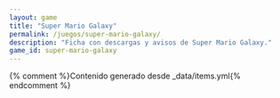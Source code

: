 ```yaml
---
layout: game
title: "Super Mario Galaxy"
permalink: /juegos/super-mario-galaxy/
description: "Ficha con descargas y avisos de Super Mario Galaxy."
game_id: super-mario-galaxy
---
```


{% comment %}Contenido generado desde _data/items.yml{% endcomment %}
